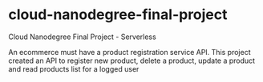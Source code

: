 # cloud-nanodegree-final-project
Cloud Nanodegree Final Project - Serverless

An ecommerce must have a product registration service API.
This project created an API to register new product, delete a product, update a product and read products list for a logged user


